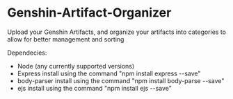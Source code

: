 # Genshin-Artifact-Organizer
Upload your Genshin Artifacts, and organize your artifacts into categories to allow for better management and sorting

Dependecies:
  - Node (any currently supported versions)
  - Express
    install using the command "npm install express --save"
  - body-parser
    install using the command "npm install body-parse --save"
  - ejs
    install using the command "npm install ejs --save"